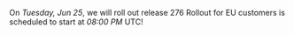 On *Tuesday, Jun 25*, we will roll out release 276
Rollout for EU customers is scheduled to start at *08:00 PM* UTC!
